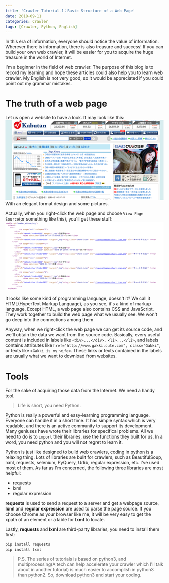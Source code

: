 ```yaml
---
title: 'Crawler Tutorial-1：Basic Structure of a Web Page'
date: 2018-09-11
categories: Crawler
tags: [Crawler, Python, English]
---
```


In this era of information, everyone should notice the value of information. Wherever there is information, there is also treasure and success! If you can build your own web crawler, it will be easier for you to acquire the huge treasure in the world of Internet.  

I'm a beginner in the field of web crawler. The purpose of this blog is to record my learning and hope these articles could also help you to learn web crawler. My English is not very good, so it would be appreciated if you could point out my grammar mistakes.

# The truth of a web page

Let us open a website to have a look. It may look like this:
![](https://raw.githubusercontent.com/S-W-K/Images/master/img/crawler_tutorial1_1.png)
With an elegant format design and some pictures.

<!-- more -->

Actually, when you right-click the web page and choose `View Page Source`(or something like this), you'll get these stuff:
![](https://raw.githubusercontent.com/S-W-K/Images/master/img/crawler_tutorial1_2.png)

It looks like some kind of programming language, doesn't it? We call it HTML(HyperText Markup Language), as you see, it's a kind of markup language. Except HTML, a web page also contains CSS and JavaScript. They work together to build the web page what we usually see. We won't go deep into the connections among them. 

Anyway, when we right-click the web page we can get its source code, and we'll obtain the data we want from the source code. Basically, every useful content is included in labels like `<div>...</div>，<li>...</li>`, and labels contains attributes like `href="http://www.gakki.cute.com", class="Gakki"`, or texts like `>Gakki is my wife<`. These links or texts contained in the labels are usually what we want to download from websites.

# Tools

For the sake of acquiring those data from the Internet. We need a handy tool.  
> Life is short, you need Python.

Python is really a powerful and easy-learning programming language. Everyone can handle it in a short time. It has simple syntax which is very readable, and there is an active community to support its development. Many geniuses have wrote their libraries for specifical problems. All we need to do is to `import` their libraries, use the functions they built for us. In a word, you need python and you will not regret to learn it.

Python is just like designed to bulid web crawlers, coding in python is a relaxing thing.  Lots of libraries are bulit for crawlers, such as BeautifulSoup, lxml, requests, selenium, PyQuery, Urlib, regular expression, etc. I've used most of them. As far as I'm concerned, the following three libraries are most helpful:

- requests
- lxml
- regular expression

**requests** is used to send a request to a server and get a webpage source, **lxml** and **regular expression** are used to parse the page source. If you choose Chrome as your browser like me, it will be very easy to get the xpath of an element or a lable for **lxml** to locate. 

Lastly, **requests** and **lxml** are third-party libraries, you need to install them first:

```python
pip install requests
pip install lxml
```

> P.S. The series of tutorials is based on python3, and multiprocessing(A tech can help accelerate your crawler which I'll talk about in another tutorial) is much easier to accomplish in python3 than python2.
> So, download python3 and start your coding.